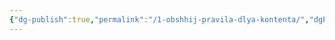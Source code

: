 ```yaml
---
{"dg-publish":true,"permalink":"/1-obshhij-pravila-dlya-kontenta/","dgPassFrontmatter":true,"created":"2025-07-16T14:36:06.918+08:00","updated":"2025-07-16T14:36:48.416+08:00"}
---
```




